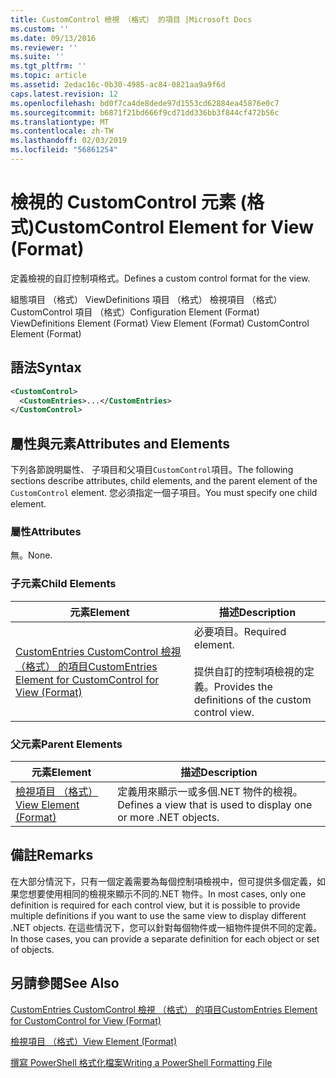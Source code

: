 ```yaml
---
title: CustomControl 檢視 （格式） 的項目 |Microsoft Docs
ms.custom: ''
ms.date: 09/13/2016
ms.reviewer: ''
ms.suite: ''
ms.tgt_pltfrm: ''
ms.topic: article
ms.assetid: 2edac16c-0b30-4985-ac84-0821aa9a9f6d
caps.latest.revision: 12
ms.openlocfilehash: bd0f7ca4de8dede97d1553cd62884ea45876e0c7
ms.sourcegitcommit: b6871f21bd666f9cd71dd336bb3f844cf472b56c
ms.translationtype: MT
ms.contentlocale: zh-TW
ms.lasthandoff: 02/03/2019
ms.locfileid: "56861254"
---
```

# <a name="customcontrol-element-for-view-format"></a><span data-ttu-id="a27be-102">檢視的 CustomControl 元素 (格式)</span><span class="sxs-lookup"><span data-stu-id="a27be-102">CustomControl Element for View (Format)</span></span>

<span data-ttu-id="a27be-103">定義檢視的自訂控制項格式。</span><span class="sxs-lookup"><span data-stu-id="a27be-103">Defines a custom control format for the view.</span></span>

<span data-ttu-id="a27be-104">組態項目 （格式） ViewDefinitions 項目 （格式） 檢視項目 （格式） CustomControl 項目 （格式）</span><span class="sxs-lookup"><span data-stu-id="a27be-104">Configuration Element (Format) ViewDefinitions Element (Format) View Element (Format) CustomControl Element (Format)</span></span>

## <a name="syntax"></a><span data-ttu-id="a27be-105">語法</span><span class="sxs-lookup"><span data-stu-id="a27be-105">Syntax</span></span>

```xml
<CustomControl>
  <CustomEntries>...</CustomEntries>
</CustomControl>
```

## <a name="attributes-and-elements"></a><span data-ttu-id="a27be-106">屬性與元素</span><span class="sxs-lookup"><span data-stu-id="a27be-106">Attributes and Elements</span></span>

<span data-ttu-id="a27be-107">下列各節說明屬性、 子項目和父項目`CustomControl`項目。</span><span class="sxs-lookup"><span data-stu-id="a27be-107">The following sections describe attributes, child elements, and the parent element of the `CustomControl` element.</span></span> <span data-ttu-id="a27be-108">您必須指定一個子項目。</span><span class="sxs-lookup"><span data-stu-id="a27be-108">You must specify one child element.</span></span>

### <a name="attributes"></a><span data-ttu-id="a27be-109">屬性</span><span class="sxs-lookup"><span data-stu-id="a27be-109">Attributes</span></span>

<span data-ttu-id="a27be-110">無。</span><span class="sxs-lookup"><span data-stu-id="a27be-110">None.</span></span>

### <a name="child-elements"></a><span data-ttu-id="a27be-111">子元素</span><span class="sxs-lookup"><span data-stu-id="a27be-111">Child Elements</span></span>

|<span data-ttu-id="a27be-112">元素</span><span class="sxs-lookup"><span data-stu-id="a27be-112">Element</span></span>|<span data-ttu-id="a27be-113">描述</span><span class="sxs-lookup"><span data-stu-id="a27be-113">Description</span></span>|
|-------------|-----------------|
|[<span data-ttu-id="a27be-114">CustomEntries CustomControl 檢視 （格式） 的項目</span><span class="sxs-lookup"><span data-stu-id="a27be-114">CustomEntries Element for CustomControl for View (Format)</span></span>](./customentries-element-for-customcontrol-for-view-format.md)|<span data-ttu-id="a27be-115">必要項目。</span><span class="sxs-lookup"><span data-stu-id="a27be-115">Required element.</span></span><br /><br /> <span data-ttu-id="a27be-116">提供自訂的控制項檢視的定義。</span><span class="sxs-lookup"><span data-stu-id="a27be-116">Provides the definitions of the custom control view.</span></span>|

### <a name="parent-elements"></a><span data-ttu-id="a27be-117">父元素</span><span class="sxs-lookup"><span data-stu-id="a27be-117">Parent Elements</span></span>

|<span data-ttu-id="a27be-118">元素</span><span class="sxs-lookup"><span data-stu-id="a27be-118">Element</span></span>|<span data-ttu-id="a27be-119">描述</span><span class="sxs-lookup"><span data-stu-id="a27be-119">Description</span></span>|
|-------------|-----------------|
|[<span data-ttu-id="a27be-120">檢視項目 （格式）</span><span class="sxs-lookup"><span data-stu-id="a27be-120">View Element (Format)</span></span>](./view-element-format.md)|<span data-ttu-id="a27be-121">定義用來顯示一或多個.NET 物件的檢視。</span><span class="sxs-lookup"><span data-stu-id="a27be-121">Defines a view that is used to display one or more .NET objects.</span></span>|

## <a name="remarks"></a><span data-ttu-id="a27be-122">備註</span><span class="sxs-lookup"><span data-stu-id="a27be-122">Remarks</span></span>

<span data-ttu-id="a27be-123">在大部分情況下，只有一個定義需要為每個控制項檢視中，但可提供多個定義，如果您想要使用相同的檢視來顯示不同的.NET 物件。</span><span class="sxs-lookup"><span data-stu-id="a27be-123">In most cases, only one definition is required for each control view, but it is possible to provide multiple definitions if you want to use the same view to display different .NET objects.</span></span> <span data-ttu-id="a27be-124">在這些情況下，您可以針對每個物件或一組物件提供不同的定義。</span><span class="sxs-lookup"><span data-stu-id="a27be-124">In those cases, you can provide a separate definition for each object or set of objects.</span></span>

## <a name="see-also"></a><span data-ttu-id="a27be-125">另請參閱</span><span class="sxs-lookup"><span data-stu-id="a27be-125">See Also</span></span>

[<span data-ttu-id="a27be-126">CustomEntries CustomControl 檢視 （格式） 的項目</span><span class="sxs-lookup"><span data-stu-id="a27be-126">CustomEntries Element for CustomControl for View (Format)</span></span>](./customentries-element-for-customcontrol-for-view-format.md)

[<span data-ttu-id="a27be-127">檢視項目 （格式）</span><span class="sxs-lookup"><span data-stu-id="a27be-127">View Element (Format)</span></span>](./view-element-format.md)

[<span data-ttu-id="a27be-128">撰寫 PowerShell 格式化檔案</span><span class="sxs-lookup"><span data-stu-id="a27be-128">Writing a PowerShell Formatting File</span></span>](./writing-a-powershell-formatting-file.md)
